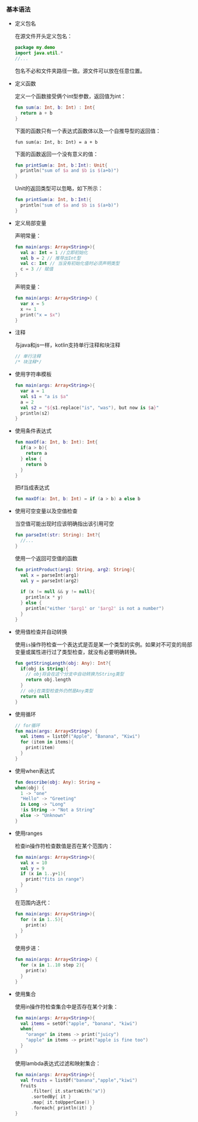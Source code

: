 ### 基本语法

- 定义包名

  在源文件开头定义包名：

  ```kotlin
  package my.demo
  import java.util.*
  //...
  ```

  包名不必和文件夹路径一致。源文件可以放在任意位置。

- 定义函数

  定义一个函数接受俩个int型参数，返回值为int：

  ```kotlin
  fun sum(a: Int, b: Int) : Int{
    return a + b
  }
  ```

  下面的函数只有一个表达式函数体以及一个自推导型的返回值：

  ```
  fun sum(a: Int, b: Int) = a + b
  ```

  下面的函数返回一个没有意义的值：

  ```kotlin
  fun printSum(a: Int, b：Int): Unit{
    println("sum of $a and $b is $(a+b)")
  }
  ```

  Unit的返回类型可以忽略，如下所示：

  ```kotlin
  fun printSum(a: Int, b：Int){
    println("sum of $a and $b is $(a+b)")
  }
  ```

- 定义局部变量

  声明常量：

  ```kotlin
  fun main(args: Array<String>){
    val a: Int = 1 //立即初始化
    val b = 2 // 推导出Int型
    val c: Int // 当没有初始化值时必须声明类型
    c = 3 // 赋值
  }
  ```

  声明变量：

  ```kotlin
  fun main(args: Array<String>) {
    var x = 5
    x += 1
    print("x = $x")
  }
  ```

- 注释

  与java和js一样，kotlin支持单行注释和块注释

  ```kotlin
  // 单行注释
  /* 块注释*/
  ```

- 使用字符串模板

  ```kotlin
  fun main(args: Array<String>){
    var a = 1
    val s1 = "a is $a"
    a = 2
    val s2 = "${s1.replace("is", "was"), but now is $a}"
    println(s2)
  }
  ```

- 使用条件表达式

  ```kotlin
  fun maxOf(a: Int, b: Int): Int{
    if(a > b){
      return a
    } else {
      return b
    }
  }
  ```

  把if当成表达式

  ```kotlin
  fun maxOf(a: Int, b: Int) = if (a > b) a else b
  ```

- 使用可空变量以及空值检查

  当空值可能出现时应该明确指出该引用可空

  ```kotlin
  fun parseInt(str: String): Int?{
    //...
  }
  ```

  使用一个返回可空值的函数

  ```kotlin
  fun printProduct(arg1: String, arg2: String){
    val x = parseInt(arg1)
    val y = parseInt(arg2)
    
    if (x != null && y != null){
      println(x * y)
    } else {
      println("either '$arg1' or '$arg2' is not a number")
    }
  }
  ```

- 使用值检查并自动转换

  使用`is`操作符检查一个表达式是否是某一个类型的实例。如果对不可变的局部变量或属性进行过了类型检查，就没有必要明确转换。

  ```kotlin
  fun getStringLength(obj: Any): Int?{
    if(obj is String){
      // obj将会在这个分支中自动转换为String类型
      return obj.length
    }
    // obj在类型检查外仍然是Any类型
    return null
  }
  ```

- 使用循环

  ```kotlin
  // for循环
  fun main(args: Array<String>) {
    val items = listOf("Apple", "Banana", "Kiwi")
    for (item in items){
      print(item)
    }
  }
  ```

- 使用when表达式

  ```kotlin
  fun describe(obj: Any): String = 
  when(obj) {
    1 -> "one"
    "Hello" -> "Greeting"
    is Long -> "Long"
    !is String -> "Not a String"
    else -> "Unknown"
  }
  ```

- 使用ranges

  检查in操作符检查数值是否在某个范围内：

  ```kotlin
  fun main(args: Array<String>){
    val x = 10
    val y = 9
    if (x in 1..y+1){
      print("fits in range")
    }
  }
  ```

  在范围内迭代：

  ```kotlin
  fun main(args: Array<String>){
    for (x in 1..5){
      print(x)
    }
  }
  ```

  使用步进：

  ```kotlin
  fun main(args: Array<String>) {
    for (x in 1..10 step 2){
      print(x)
    }
  }
  ```

- 使用集合

  使用in操作符检查集合中是否存在某个对象：

  ```kotlin
  fun main(args: Array<String>){
    val items = setOf("apple", "banana", "kiwi")
    when{
      "orange" in items -> print("juicy")
      "apple" in items -> print("apple is fine too")
    }
  }
  ```

  使用lambda表达式过滤和映射集合：

  ```kotlin
  fun main(args: Array<String>){
    val fruits = listOf("banana","apple","kiwi")
    fruits
    	.filter{ it.startsWith("a")}
    	.sortedBy{ it }
    	.map{ it.toUpperCase() }
    	.foreach{ println(it) }
  }
  ```

  ​